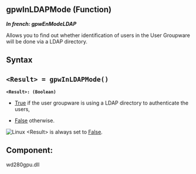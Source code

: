 
## gpwInLDAPMode (Function)

***In french: gpwEnModeLDAP***



<a name="XUse"></a>
<a name="Use"></a>
<a name="description"></a>
Allows you to find out whether identification of users in the User Groupware will be done via a LDAP directory.  
<a name="XSYNTAX"></a>
<a name="SYNTAX1"></a>

## Syntax

`<Result> = gpwInLDAPMode()`
---

**`<Result>: (Boolean)`**



- <u><u><u><u>True</u></u></u></u> if the user groupware is using a LDAP directory to authenticate the users, 

- <u><u><u><u>False</u></u></u></u> otherwise.




![Linux](https://doc.pcsoft.fr/ext/images/us/LX.png) &lt;Result&gt; is always set to <u><u><u><u>False</u></u></u></u>.



<a name="XComponent"></a>

## Component:
wd280gpu.dll
